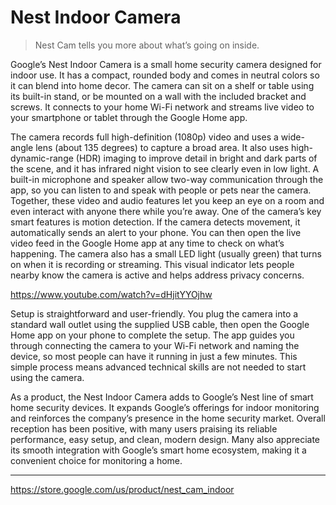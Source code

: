 # Nest Indoor Camera
> Nest Cam tells you more about what’s going on inside.

Google’s Nest Indoor Camera is a small home security camera designed for indoor use. It has a compact, rounded body and comes in neutral colors so it can blend into home decor. The camera can sit on a shelf or table using its built-in stand, or be mounted on a wall with the included bracket and screws. It connects to your home Wi-Fi network and streams live video to your smartphone or tablet through the Google Home app.

The camera records full high-definition (1080p) video and uses a wide-angle lens (about 135 degrees) to capture a broad area. It also uses high-dynamic-range (HDR) imaging to improve detail in bright and dark parts of the scene, and it has infrared night vision to see clearly even in low light. A built-in microphone and speaker allow two-way communication through the app, so you can listen to and speak with people or pets near the camera. Together, these video and audio features let you keep an eye on a room and even interact with anyone there while you’re away.
One of the camera’s key smart features is motion detection. If the camera detects movement, it automatically sends an alert to your phone. You can then open the live video feed in the Google Home app at any time to check on what’s happening. The camera also has a small LED light (usually green) that turns on when it is recording or streaming. This visual indicator lets people nearby know the camera is active and helps address privacy concerns.

https://www.youtube.com/watch?v=dHjitYYOjhw

Setup is straightforward and user-friendly. You plug the camera into a standard wall outlet using the supplied USB cable, then open the Google Home app on your phone to complete the setup. The app guides you through connecting the camera to your Wi-Fi network and naming the device, so most people can have it running in just a few minutes. This simple process means advanced technical skills are not needed to start using the camera.

As a product, the Nest Indoor Camera adds to Google’s Nest line of smart home security devices. It expands Google’s offerings for indoor monitoring and reinforces the company’s presence in the home security market. Overall reception has been positive, with many users praising its reliable performance, easy setup, and clean, modern design. Many also appreciate its smooth integration with Google’s smart home ecosystem, making it a convenient choice for monitoring a home.

---

https://store.google.com/us/product/nest_cam_indoor